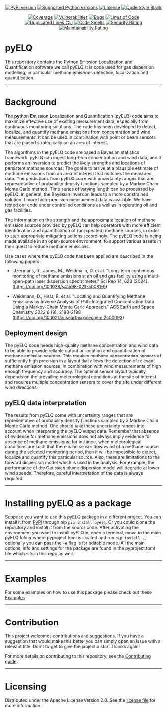 <!--
SPDX-FileCopyrightText: 2024 Shell Global Solutions International B.V. All Rights Reserved.

SPDX-License-Identifier: Apache-2.0
-->

<div align="center">

[![PyPI version](https://img.shields.io/pypi/v/pyelq.svg?logo=pypi&logoColor=FFE873)](https://pypi.org/project/pyelq/)
[![Supported Python versions](https://img.shields.io/pypi/pyversions/pyelq.svg?logo=python&logoColor=FFE873)](https://pypi.org/project/pyelq/)
[![License](https://img.shields.io/badge/License-Apache_2.0-blue.svg)](https://opensource.org/licenses/Apache-2.0)
[![Code Style Black](https://img.shields.io/badge/code%20style-black-000000.svg)](https://github.com/psf/black)

[![Coverage](https://sonarcloud.io/api/project_badges/measure?project=pyelq_pyelq&metric=coverage)](https://sonarcloud.io/summary/new_code?id=pyelq_pyelq)
[![Vulnerabilities](https://sonarcloud.io/api/project_badges/measure?project=pyelq_pyelq&metric=vulnerabilities)](https://sonarcloud.io/summary/new_code?id=pyelq_pyelq)
[![Bugs](https://sonarcloud.io/api/project_badges/measure?project=pyelq_pyelq&metric=bugs)](https://sonarcloud.io/summary/new_code?id=pyelq_pyelq)
[![Lines of Code](https://sonarcloud.io/api/project_badges/measure?project=pyelq_pyelq&metric=ncloc)](https://sonarcloud.io/summary/new_code?id=pyelq_pyelq)
[![Duplicated Lines (%)](https://sonarcloud.io/api/project_badges/measure?project=pyelq_pyelq&metric=duplicated_lines_density)](https://sonarcloud.io/summary/new_code?id=pyelq_pyelq)
[![Code Smells](https://sonarcloud.io/api/project_badges/measure?project=pyelq_pyelq&metric=code_smells)](https://sonarcloud.io/summary/new_code?id=pyelq_pyelq)
[![Security Rating](https://sonarcloud.io/api/project_badges/measure?project=pyelq_pyelq&metric=security_rating)](https://sonarcloud.io/summary/new_code?id=pyelq_pyelq)
[![Maintainability Rating](https://sonarcloud.io/api/project_badges/measure?project=pyelq_pyelq&metric=sqale_rating)](https://sonarcloud.io/summary/new_code?id=pyelq_pyelq)
</div>

# pyELQ
This repository contains the Python Emission Localization and Quantification software we call pyELQ. It is code used 
for gas dispersion modelling, in particular methane emissions detection, localization and quantification. 

***
# Background
The **py**thon **E**mission **L**ocalization and **Q**uantification (pyELQ) code aims to maximize effective use of 
existing measurement data, especially from continuous monitoring solutions. The code has been developed to detect, 
localize, and quantify methane emissions from concentration and wind measurements. It can be used in combination with 
point or beam sensors that are placed strategically on an area of interest.

The algorithms in the pyELQ code are based a Bayesian statistics framework. pyELQ can ingest long-term concentration 
and wind data, and it performs an inversion to predict the likely strengths and locations of persistent methane sources. 
The goal is to arrive at a plausible estimate of methane emissions from an area of interest that matches the measured 
data. The predictions from pyELQ come with uncertainty ranges that are representative of probability density functions 
sampled by a Markov Chain Monte Carlo method. Time series of varying length can be processed by pyELQ: in general, 
the Bayesian inversion leads to a more constrained solution if more high-precision measurement data is available. 
We have tested our code under controlled conditions as well as in operating oil and gas facilities.

The information on the strength and the approximate location of methane emission sources provided by pyELQ can help 
operators with more efficient identification and quantification of (unexpected) methane sources, in order to start 
appropriate mitigating actions accordingly. The pyELQ code is being made available in an open-source environment, 
to support various assets in their quest to reduce methane emissions.

Use cases where the pyELQ code has been applied are described in the following papers:

* IJzermans, R., Jones, M., Weidmann, D. et al. "Long-term continuous monitoring of methane emissions at an oil and gas facility using a multi-open-path laser dispersion spectrometer." Sci Rep 14, 623 (2024). (https://doi.org/10.1038/s41598-023-50081-9)

* Weidmann, D., Hirst, B. et al. "Locating and Quantifying Methane Emissions by Inverse Analysis of Path-Integrated Concentration Data Using a Markov-Chain Monte Carlo Approach." ACS Earth and Space Chemistry 2022 6 (9), 2190-2198  (https://doi.org/10.1021/acsearthspacechem.2c00093)

## Deployment design
The pyELQ code needs high-quality methane concentration and wind data to be able to provide reliable output on location 
and quantification of methane emission sources. This requires methane concentration sensors of sufficiently high 
precision in a layout that allows the detection of relevant methane emission sources, in combination with wind 
measurements of high enough frequency and accuracy. The optimal sensor layout typically depends on the prevailing 
meteorological conditions at the site of interest and requires multiple concentration sensors to cover the site under 
different wind directions. 

## pyELQ data interpretation
The results from pyELQ come with uncertainty ranges that are representative of probability density functions sampled 
by a Markov Chain Monte Carlo method. One should take these uncertainty ranges into account when interpreting the pyELQ 
output data. Remember that absence of evidence for methane emissions does not always imply evidence for absence of 
methane emissions; for instance, when meteorological conditions are such that there is no sensor downwind of a methane 
source during the selected monitoring period, then it will be impossible to detect, localize and quantify 
this particular source. 
Also, there are limitations to the forward dispersion model which is used in the analysis. 
For example, the performance of the Gaussian plume dispersion model will degrade at lower wind speeds. 
Therefore, careful interpretation of the data is always required.

***
# Installing pyELQ as a package
Suppose you want to use this pyELQ package in a different project.
You can install it from [PyPi](https://pypi.org/project/pyelq/) through pip 
`pip install pyelq`.
Or you could clone the repository and install it from the source code. 
After activating the environment you want to install pyELQ in, open a terminal, move to the main pyELQ folder
where pyproject.toml is located and run `pip install .`, optionally you can pass the `-e` flag is for editable mode.
All the main options, info and settings for the package are found in the pyproject.toml file which sits in this repo
as well.

***

# Examples
For some examples on how to use this package please check out these [Examples](https://github.com/sede-open/pyELQ/blob/main/examples)

***

# Contribution
This project welcomes contributions and suggestions. If you have a suggestion that would make this better you can simply open an issue with a relevant title. Don't forget to give the project a star! Thanks again!

For more details on contributing to this repository, see the [Contributing guide](https://github.com/sede-open/pyELQ/blob/main/CONTRIBUTING.md).

***
# Licensing

Distributed under the Apache License Version 2.0. See the [license file](https://github.com/sede-open/pyELQ/blob/main/LICENSE.md) for more information.
